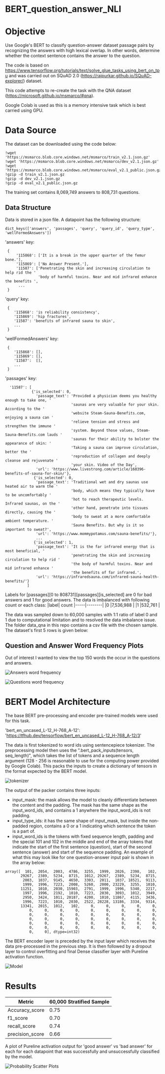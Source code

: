 # BERT_question_answer_NLI

# Objective
Use Google's BERT to classify question-answer dataset passage pairs by recognizing the answers with high lexical overlap. In other words, determine whether the context sentence contains the answer to the question.

The code is based on https://www.tensorflow.org/tutorials/text/solve_glue_tasks_using_bert_on_tpu and was carried out on SQuAD 2.0 (https://rajpurkar.github.io/SQuAD-explorer/) dataset.

This code attempts to re-create the task with the QNA dataset (https://microsoft.github.io/msmarco/#qna).

Google Colab is used as this is a memory intensive task which is best carried using GPU.

# Data Source
The dataset can be downloaded using the code below:

```
!wget 'https://msmarco.blob.core.windows.net/msmarco/train_v2.1.json.gz'
!wget 'https://msmarco.blob.core.windows.net/msmarco/dev_v2.1.json.gz'
!wget 'https://msmarco.blob.core.windows.net/msmarco/eval_v2.1_public.json.gz'
!gzip -d train_v2.1.json.gz
!gzip -d dev_v2.1.json.gz
!gzip -d eval_v2.1_public.json.gz
```

The training set contains 8,069,749 answers to 808,731 questions. 

## Data Structure

Data is stored in a json file. A datapoint has the following structure:

```
dict_keys(['answers', 'passages', 'query', 'query_id', 'query_type', 'wellFormedAnswers'])
```
'answers' key:
```
 {
     '115868': ['It is a break in the upper quarter of the femur bone.'],
     '115869': ['No Answer Present.'],
     '11587': ['Penetrating the skin and increasing circulation to help rid the '
               'body of harmful toxins. Near and mid infrared enhance the benefits ',
      ...
 }
```
'query' key:
```
 {
    '115868': 'is reliability consistency',
    '115869': 'hip fractures',
    '11587': 'benefits of infrared sauna to skin',
    ...
 }
```
'wellFormedAnswers' key:
```
 {
    '115868': [],
    '115869': [],
    '11587':  [],
    ...
 }
```
'passages' key:
```
  '11587': [
            {'is_selected': 0,
              'passage_text': 'Provided a physician deems you healthy enough to take one, '
                              'saunas are very valuable for your skin. According to the '
                              'website Steam-Sauna-Benefits.com, enjoying a sauna can '
                              'relieve tension and stress and strengthen the immune '
                              'system. Beyond those values, Steam-Sauna-Benefits.com lauds '
                              'saunas for their ability to bolster the appearance of skin: '
                              'Taking a sauna can improve circulation, better the '
                              'reproduction of collagen and deeply cleanse and rejuvenate '
                              'your skin. Video of the Day',
              'url': 'https://www.livestrong.com/article/160396-benefits-of-sauna-for-skin/'},
             {'is_selected': 0,
              'passage_text': 'Traditional wet and dry saunas use heated air to warm the '
                              'body, which means they typically have to be uncomfortably '
                              'hot to reach therapeutic levels. Infrared saunas, on the '
                              'other hand, penetrate into tissues directly, causing the '
                              'body to sweat at a more comfortable ambient temperature. '
                              'Sauna Benefits. But why is it so important to sweat?',
              'url': 'https://www.mommypotamus.com/sauna-benefits/'},
              ... 
             {'is_selected': 1,
              'passage_text': 'It is the far infrared energy that is most beneficial, '
                              'penetrating the skin and increasing circulation to help rid '
                              'the body of harmful toxins. Near and mid infrared enhance '
                              'the benefits of far infrared.',
              'url': 'https://infraredsauna.com/infrared-sauna-health-benefits/'}
          ]
```


Labels for \[passages]\[0 to 808731]\[passages]\[is_selected] are 0 for bad answers and 1 for good answers. The data is imbalanced with following count or each class:
|label| count
|-----|--------|
|0    |7,536,988 |
|1    |532,761 |

The data was sampled down to 60,000 samples with 1:1 ratio of label 0 and 1 due to computational limitation and to resolved the data imbalance issue. The folder data_qna in this repo contains a csv file with the chosen sample. The dataset's first 5 rows is given below:

## Question and Answer Word Frequency Plots

Out of interest I wanted to view the top 150 words the occur in the questions and answers.

![Answers word frequency](/plots/freqDist_gw_answers_v0.png)

![Questions word frequency](/plots/freqDist_gw_questions_v0.png)

# BERT Model Architecture
The base BERT pre-processing and encoder pre-trained models were used for this task.

'bert_en_uncased_L-12_H-768_A-12': 'https://tfhub.dev/tensorflow/bert_en_uncased_L-12_H-768_A-12/3'

The data is first tokenized to word ids using sentencepiece tokenizer. The preprocessing model then uses the ".bert_pack_inputs(tensors, seq_length)", which takes the list of tokens and a sequence length argument (128 - 256 is reasonable to use for the computing power provided by Google Colab). This packs the inputs to create a dictionary of tensors in the format expected by the BERT model.

![tokenizer](/plots/tok.PNG)

The output of the packer contains three inputs:

* input_mask: the mask allows the model to cleanly differentiate between the content and the padding. The mask has the same shape as the input_word_ids, and contains a 1 anywhere the input_word_ids is not padding.
* input_type_ids: it has the same shape of input_mask, but inside the non-padded region, contains a 0 or a 1 indicating which sentence the token is a part of.
* input_word_ids is the tokens with fixed sequence length, padding and the special 101 and 102 in the middle and end of the array tokens that indicate the start of the first sentence (question), start of the second sentence (answer) and start of the sequence padding. An example of what this may look like for one question-answer input pair is shown in the array below:
```
array([  101,  2054,  2003,  4786,  3255,  1999,  2026,  2398,   102,
       29267,  2389,  5234,  8715,  1012, 29267,  2389,  5234,  8715,
        2003,  1037,  9145,  4650,  3303,  2011,  1037, 18521,  9113,
        1999,  1996,  7223,  2008,  5260,  2000, 23229,  3255,  1010,
       11251,  1010,  2030, 15903,  2791,  1999,  1996,  5340,  2217,
        1997,  1996,  2192,  1010,  7223,  2030,  3093,  1012,  3949,
        2950,  3424,  1011, 20187,  4200,  1010, 11867,  4115,  3436,
        1996,  7223,  1010,  2030,  2522, 28228, 13186,  3334,  9314,
       13341,  2015,  1012,   102,     0,     0,     0,     0,     0,
           0,     0,     0,     0,     0,     0,     0,     0,     0,
           0,     0,     0,     0,     0,     0,     0,     0,     0,
           0,     0,     0,     0,     0,     0,     0,     0,     0,
           0,     0,     0,     0,     0,     0,     0,     0,     0,
           0,     0,     0,     0,     0,     0,     0,     0,     0,
           0,     0], dtype=int32)
```

The BERT encoder layer is preceded by the input layer which receives the data pre-processed in the previous step. It is then followed by a dropout layer to control overfitting and final Dense classifier layer with Pureline activation function.

![Model](/plots/model.PNG)


# Results
|Metric | 60,000 Stratified Sample|
|-------|------------|
|Accuracy_score| 0.75 |
|f1_score| 0.70 |
|recall_score| 0.74 |
|precision_score| 0.66 |

A plot of Pureline activation output for 'good answer' vs 'bad answer' for each for each datapoint that was successfully and unsuccessfully classified by the model.

![Probability Scatter Plots](/plots/scatter_kde_hist_plot_v0.png)
